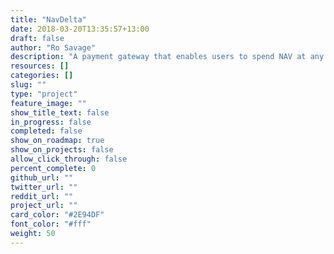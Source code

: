 ```yaml
---
title: "NavDelta"
date: 2018-03-20T13:35:57+13:00
draft: false
author: "Ro Savage"
description: "A payment gateway that enables users to spend NAV at any business which accepts currencies supported by the Kauri Wallet."
resources: []
categories: []
slug: ""
type: "project"
feature_image: ""
show_title_text: false
in_progress: false
completed: false
show_on_roadmap: true
show_on_projects: false
allow_click_through: false
percent_complete: 0
github_url: ""
twitter_url: ""
reddit_url: ""
project_url: ""
card_color: "#2E94DF"
font_color: "#fff"
weight: 50
---
```

